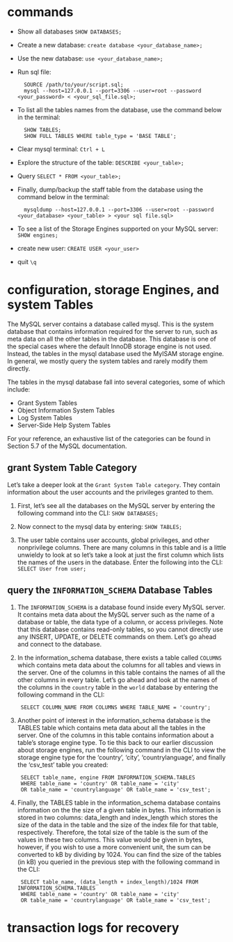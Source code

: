 # commands

- Show all databases `SHOW DATABASES;`

- Create a new database: `create database <your_database_name>;`

- Use the new database: `use <your_database_name>;`

- Run sql file:
        
        SOURCE /path/to/your/script.sql;
        mysql --host=127.0.0.1 --port=3306 --user=root --password <your_password> < <your_sql_file.sql>;

- To list all the tables names from the database, use the command below in the terminal:

        SHOW TABLES;
        SHOW FULL TABLES WHERE table_type = 'BASE TABLE';

- Clear mysql terminal: `Ctrl + L`

- Explore the structure of the table: `DESCRIBE <your_table>;`

- Query `SELECT * FROM <your_table>;`

- Finally, dump/backup the staff table from the database using the command below in the terminal:

        mysqldump --host=127.0.0.1 --port=3306 --user=root --password <your_database> <your_table> > <your sql file.sql>

- To see a list of the Storage Engines supported on your MySQL server: `SHOW engines;`

- create new user: `CREATE USER <your_user>`

- quit `\q`

# configuration, storage Engines, and system Tables

The MySQL server contains a database called mysql. This is the system database that contains information required for the server to run, such as meta data on all the other tables in the database. This database is one of the special cases where the default InnoDB storage engine is not used. Instead, the tables in the mysql database used the MyISAM storage engine. In general, we mostly query the system tables and rarely modify them directly.

The tables in the mysql database fall into several categories, some of which include:

- Grant System Tables
- Object Information System Tables
- Log System Tables
- Server-Side Help System Tables

For your reference, an exhaustive list of the categories can be found in Section 5.7 of the MySQL documentation.

## grant System Table Category

Let’s take a deeper look at the `Grant System Table category`. They contain information about the user accounts and the privileges granted to them.

1. First, let’s see all the databases on the MySQL server by entering the following command into the CLI: `SHOW DATABASES;`

2. Now connect to the mysql data by entering: `SHOW TABLES;`

3. The user table contains user accounts, global privileges, and other nonprivilege columns. There are many columns in this table and is a little unwieldy to look at so let’s take a look at just the first column which lists the names of the users in the database. Enter the following into the CLI: `SELECT User from user;`

## query the `INFORMATION_SCHEMA` Database Tables

1. The `INFORMATION_SCHEMA` is a database found inside every MySQL server. It contains meta data about the MySQL server such as the name of a database or table, the data type of a column, or access privileges. Note that this database contains read-only tables, so you cannot directly use any INSERT, UPDATE, or DELETE commands on them. Let’s go ahead and connect to the database.


2. In the information_schema database, there exists a table called `COLUMNS` which contains meta data about the columns for all tables and views in the server. One of the columns in this table contains the names of all the other columns in every table. Let’s go ahead and look at the names of the columns in the `country` table in the `world` database by entering the following command in the CLI:

        SELECT COLUMN_NAME FROM COLUMNS WHERE TABLE_NAME = 'country';

3. Another point of interest in the information_schema database is the TABLES table which contains meta data about all the tables in the server. One of the columns in this table contains information about a table’s storage engine type. To tie this back to our earlier discussion about storage engines, run the following command in the CLI to view the storage engine type for the ‘country’, ‘city’, ‘countrylanguage’, and finally the ‘csv_test’ table you created:


        SELECT table_name, engine FROM INFORMATION_SCHEMA.TABLES 
        WHERE table_name = 'country' OR table_name = 'city' 
        OR table_name = 'countrylanguage' OR table_name = 'csv_test';

4. Finally, the TABLES table in the information_schema database contains information on the the size of a given table in bytes. This information is stored in two columns: data_length and index_length which stores the size of the data in the table and the size of the index file for that table, respectively. Therefore, the total size of the table is the sum of the values in these two columns. This value would be given in bytes, however, if you wish to use a more convenient unit, the sum can be converted to kB by dividing by 1024. You can find the size of the tables (in kB) you queried in the previous step with the following command in the CLI:


        SELECT table_name, (data_length + index_length)/1024 FROM INFORMATION_SCHEMA.TABLES 
        WHERE table_name = 'country' OR table_name = 'city' 
        OR table_name = 'countrylanguage' OR table_name = 'csv_test';

# transaction logs for recovery